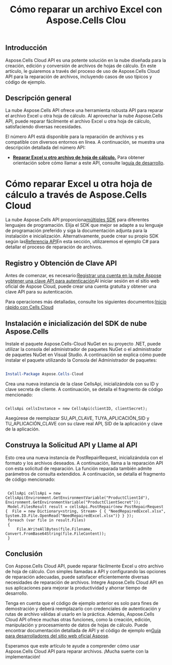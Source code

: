 ﻿---
title: Cómo reparar un archivo Excel con Aspose.Cells Clou
linktitle: Cómo reparar un archivo Excel
type: docs
url: /es/how-to-repair-excel-file
description: Cómo reparar Excel u otro archivo de hoja de cálculo con Aspose.Cells Cloud
weight: 10
kwords: Excel, Office Cloud, REST API, Hoja de cálculo, PDF, CSV, Json, Markdown, Cómo reparar Excel u otro archivo de hoja de cálculo a través de Aspose.Cells Cloud
---
## Introducción

Aspose.Cells Cloud API es una potente solución en la nube diseñada para la creación, edición y conversión de archivos de hojas de cálculo. En este artículo, le guiaremos a través del proceso de uso de Aspose.Cells Cloud API para la reparación de archivos, incluyendo casos de uso típicos y código de ejemplo.

## Descripción general

La nube Aspose.Cells API ofrece una herramienta robusta API para reparar el archivo Excel u otra hoja de cálculo. Al aprovechar la nube Aspose.Cells API, puede reparar fácilmente el archivo Excel u otra hoja de cálculo, satisfaciendo diversas necesidades.

El número API está disponible para la reparación de archivos y es compatible con diversos entornos en línea. A continuación, se muestra una descripción detallada del número API:

- **[Reparar Excel u otro archivo de hoja de cálculo.](https://reference.aspose.cloud/cells/#/LightCells/PostRepair)** Para obtener orientación sobre cómo llamar a este API, consulte la[guía de desarrollo](https://docs.aspose.cloud/cells/repair/).

# Cómo reparar Excel u otra hoja de cálculo a través de Aspose.Cells Cloud

 La nube Aspose.Cells API proporciona[múltiples SDK](https://github.com/aspose-cells-cloud) para diferentes lenguajes de programación. Elija el SDK que mejor se adapte a su lenguaje de programación preferido y siga la documentación adjunta para la instalación e inicialización. Alternativamente, puede crear su propio SDK según las[Referencia API](https://reference.aspose.cloud/cells/)En esta sección, utilizaremos el ejemplo C# para detallar el proceso de reparación de archivos.

## Registro y Obtención de Clave API

Antes de comenzar, es necesario:[Registrar una cuenta en la nube Aspose](https://id.containerize.com/signup) y[obtener una clave API para autenticación](https://dashboard.aspose.cloud/applications)Al iniciar sesión en el sitio web oficial de Aspose Cloud, puede crear una cuenta gratuita y obtener una clave API para su autenticación.

 Para operaciones más detalladas, consulte los siguientes documentos:[Inicio rápido con Cells Cloud](https://docs.aspose.cloud/cells/quickstart/)

## Instalación e inicialización del SDK de nube Aspose.Cells

Instale el paquete Aspose.Cells-Cloud NuGet en su proyecto .NET, puede utilizar la consola del administrador de paquetes NuGet o el administrador de paquetes NuGet en Visual Studio.
A continuación se explica cómo puede instalar el paquete utilizando la Consola del Administrador de paquetes:

```Powershell

Install-Package Aspose.Cells-Cloud

```

Crea una nueva instancia de la clase CellsApi, inicializándola con su ID y clave secreta de cliente. A continuación, se detalla el fragmento de código mencionado:

```CSharp

CellsApi cellsInstance = new CellsApi(clientID, clientSecret);

```

Asegúrese de reemplazar SU_API_CLAVE, TUYA_APLICACIÓN_SID y TU_APLICACIÓN_CLAVE con su clave real API, SID de la aplicación y clave de la aplicación.

## Construya la Solicitud API y Llame al API

Esto crea una nueva instancia de PostRepairRequest, inicializándola con el formato y los archivos deseados. A continuación, llama a la reparación API con esta solicitud de reparación. La función reparada también admite parámetros de consulta extendidos. A continuación, se detalla el fragmento de código mencionado:

```CSharp

 CellsApi cellsApi = new CellsApi(Environment.GetEnvironmentVariable("ProductClientId"), Environment.GetEnvironmentVariable("ProductClientSecret"));
 Model.FilesResult result = cellsApi.PostRepair(new PostRepairRequest {  File = new Dictionary<string, Stream> { { "NeedRepairedExcel.xlsx", System.IO.File.OpenRead("NeedRepairedExcel.xlsx")} } });
 foreach (var file in result.Files)
 {
     File.WriteAllBytes(file.Filename, Convert.FromBase64String(file.FileContent));
 }

```

## Conclusión

Con Aspose.Cells Cloud API, puede reparar fácilmente Excel u otro archivo de hoja de cálculo. Con simples llamadas a API y configurando las opciones de reparación adecuadas, puede satisfacer eficientemente diversas necesidades de reparación de archivos. Integre Aspose.Cells Cloud API en sus aplicaciones para mejorar la productividad y ahorrar tiempo de desarrollo.

Tenga en cuenta que el código de ejemplo anterior es solo para fines de demostración y deberá reemplazarlo con credenciales de autenticación y rutas de archivo válidas al usarlo en la práctica. Además, Aspose.Cells Cloud API ofrece muchas otras funciones, como la creación, edición, manipulación y procesamiento de datos de hojas de cálculo. Puede encontrar documentación detallada de API y el código de ejemplo en[Guía para desarrolladores del sitio web oficial Aspose](/developer-guide/).

Esperamos que este artículo te ayude a comprender cómo usar Aspose.Cells Cloud API para reparar archivos. ¡Mucha suerte con la implementación!
